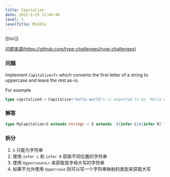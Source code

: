 ```yaml
---
title: Capitalize
date: 2022-3-29 11:46:40
level: 2
levelTitle: Middle
---
```


[[toc]]

[问题来源(https://github.com/type-challenges/type-challenges)](https://github.com/FuBaooo/type-challenges/blob/master/questions/110-medium-capitalize/README.md)

### 问题
Implement `Capitalize<T>` which converts the first letter of a string to uppercase and leave the rest as-is.

For example

```ts
type capitalized = Capitalize<'hello world'> // expected to be 'Hello world'
```

### 解答
```typescript
type MyCapitalize<S extends string> = S extends `${infer L}${infer R}`? `${Uppercase<L>}${R}` : S
```

### 拆分
1. `S` 只能为字符串
2. 使用 `infer L` 和 `infer R` 获取不同位置的字符串
3. 使用 `Uppercase<L>` 来获取首字母大写的字符串
4. 如果不允许使用 `Uppercase` 则可以写一个字符串映射的类型来获取大写
